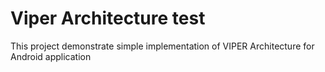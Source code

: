# Viper Architecture test
This project demonstrate simple implementation of VIPER Architecture for Android application
